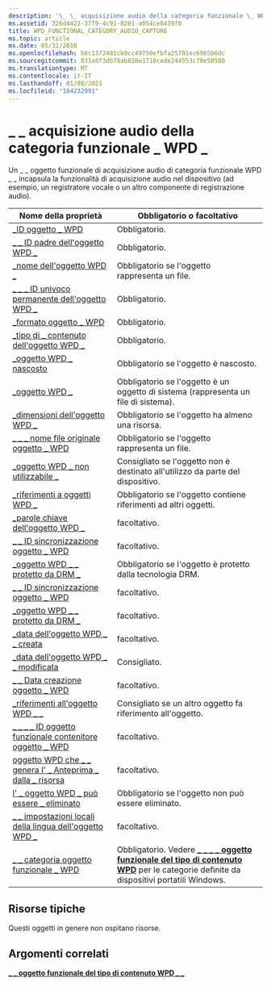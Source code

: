 ```yaml
---
description: '\_ \_ acquisizione audio della categoria funzionale \_ WPD \_'
ms.assetid: 326d4423-37f9-4c91-8201-a054ce8439f0
title: WPD_FUNCTIONAL_CATEGORY_AUDIO_CAPTURE
ms.topic: article
ms.date: 05/31/2018
ms.openlocfilehash: b6c1372401cb0cc49750efbfa25701ec6965b6dc
ms.sourcegitcommit: 831e8f3db78ab820e1710cede244553c70e50500
ms.translationtype: MT
ms.contentlocale: it-IT
ms.lasthandoff: 01/08/2021
ms.locfileid: "104232991"
---
```

# <a name="wpd_functional_category_audio_capture"></a>\_ \_ acquisizione audio della categoria funzionale \_ WPD \_

Un \_ \_ oggetto funzionale di acquisizione audio di categoria funzionale WPD \_ \_ incapsula la funzionalità di acquisizione audio nel dispositivo (ad esempio, un registratore vocale o un altro componente di registrazione audio).



| Nome della proprietà                                                                                                         | Obbligatorio o facoltativo                                                                                                                                   |
|-----------------------------------------------------------------------------------------------------------------------|--------------------------------------------------------------------------------------------------------------------------------------------------------|
| [\_ID oggetto \_ WPD](object-properties.md)                                                                | Obbligatorio.                                                                                                                                              |
| [\_ \_ ID padre dell'oggetto WPD \_](object-properties.md)                                                 | Obbligatorio.                                                                                                                                              |
| [\_nome dell'oggetto WPD \_](object-properties.md)                                                            | Obbligatorio se l'oggetto rappresenta un file.                                                                                                              |
| [\_ \_ \_ ID univoco permanente dell'oggetto WPD \_](object-properties.md)                          | Obbligatorio.                                                                                                                                              |
| [\_formato oggetto \_ WPD](object-properties.md)                                                        | Obbligatorio.                                                                                                                                              |
| [\_tipo di \_ contenuto dell'oggetto WPD \_](object-properties.md)                                           | Obbligatorio.                                                                                                                                              |
| [\_oggetto WPD \_ nascosto](object-properties.md)                                                    | Obbligatorio se l'oggetto è nascosto.                                                                                                                      |
| [\_oggetto WPD \_](object-properties.md)                                                    | Obbligatorio se l'oggetto è un oggetto di sistema (rappresenta un file di sistema).                                                                                  |
| [\_dimensioni dell'oggetto WPD \_](object-properties.md)                                                            | Obbligatorio se l'oggetto ha almeno una risorsa.                                                                                                      |
| [\_ \_ \_ nome file originale oggetto \_ WPD](object-properties.md)                              | Obbligatorio se l'oggetto rappresenta un file.                                                                                                              |
| [\_oggetto WPD \_ non utilizzabile \_](object-properties.md)                                       | Consigliato se l'oggetto non è destinato all'utilizzo da parte del dispositivo.                                                                                  |
| [\_riferimenti a oggetti WPD \_](object-properties.md)                                                | Obbligatorio se l'oggetto contiene riferimenti ad altri oggetti.                                                                                                |
| [\_parole chiave dell'oggetto WPD \_](object-properties.md)                                                    | facoltativo.                                                                                                                                              |
| [\_ \_ ID sincronizzazione oggetto \_ WPD](object-properties.md)                                                     | facoltativo.                                                                                                                                              |
| [\_oggetto WPD \_ \_ protetto da DRM \_](object-properties.md)                                  | Obbligatorio se l'oggetto è protetto dalla tecnologia DRM.                                                                                                 |
| [\_ \_ ID sincronizzazione oggetto \_ WPD](object-properties.md)                                                                        | facoltativo.                                                                                                                                              |
| [\_oggetto WPD \_ \_ protetto da DRM \_](object-properties.md)                                                              | facoltativo.                                                                                                                                              |
| [\_data dell'oggetto WPD \_ \_ creata](object-properties.md)                                           | facoltativo.                                                                                                                                              |
| [\_data dell'oggetto WPD \_ \_ modificata](object-properties.md)                                         | Consigliato.                                                                                                                                           |
| [\_ \_ Data creazione oggetto \_ WPD](object-properties.md)                                         | facoltativo.                                                                                                                                              |
| [\_riferimenti all'oggetto WPD \_ \_](object-properties.md)                                                                | Consigliato se un altro oggetto fa riferimento all'oggetto.                                                                                             |
| [\_ \_ \_ \_ ID oggetto funzionale contenitore oggetto \_ WPD](object-properties.md)     | facoltativo.                                                                                                                                              |
| [oggetto WPD che \_ \_ genera l' \_ Anteprima \_ dalla \_ risorsa](object-properties.md) | facoltativo.                                                                                                                                              |
| [l' \_ oggetto WPD \_ può essere \_ eliminato](object-properties.md)                                                                     | Obbligatorio se l'oggetto non può essere eliminato.                                                                                                              |
| [\_ \_ impostazioni locali della lingua dell'oggetto WPD \_](object-properties.md)                                                                | facoltativo.                                                                                                                                              |
| [\_ \_ categoria oggetto funzionale \_ WPD](miscellaneous-properties.md)                      | Obbligatorio. Vedere [**\_ \_ \_ \_ oggetto funzionale del tipo di contenuto WPD**](wpd-content-type-functional-object.md) per le categorie definite da dispositivi portatili Windows. |



 

## <a name="typical-resources"></a>Risorse tipiche

Questi oggetti in genere non ospitano risorse.

## <a name="related-topics"></a>Argomenti correlati

<dl> <dt>

[**\_ \_ oggetto funzionale del tipo di contenuto WPD \_ \_**](wpd-content-type-functional-object.md)
</dt> </dl>

 

 




